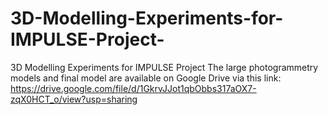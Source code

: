 # 3D-Modelling-Experiments-for-IMPULSE-Project-
3D Modelling Experiments for IMPULSE Project
The large photogrammetry models and final model are available on Google Drive via this link: https://drive.google.com/file/d/1GkrvJJot1qbObbs317aOX7-zqX0HCT_o/view?usp=sharing
